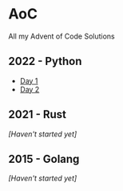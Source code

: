 # AoC
All my Advent of Code Solutions

## 2022 - Python
* [Day 1](https://github.com/cadecuddy/AoC/tree/main/2022/01)
* [Day 2](https://github.com/cadecuddy/AoC/tree/main/2022/02)

## 2021 - Rust
_[Haven't started yet]_

## 2015 - Golang
_[Haven't started yet]_
